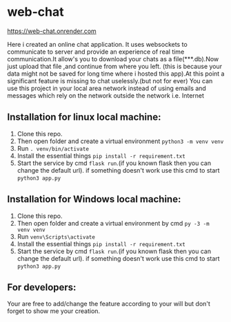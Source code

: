 # web-chat
 https://web-chat.onrender.com
 
Here i created an online chat application. It uses websockets to communicate to server and provide an experience of real time communication.It allow's you to download your chats as a file(***.db).Now just upload that file ,and continue from where you left. (this is because your data might not be saved for long time where i hosted this app).At this point a significant feature is missing to chat uselessly.(but not for ever) You can use this project in your local area network instead of using emails and messages which rely on the network outside the network i.e. Internet


## Installation for linux local machine:
1. Clone this repo.
2. Then open folder and create a virtual environment `python3 -m venv venv`
3. Run `. venv/bin/activate`
4. Install the essential things `pip install -r requirement.txt`
5. Start the service by cmd `flask run`.(if you known flask then you can change the default url).
   if something doesn't work use this cmd to start `python3 app.py`


## Installation for Windows local machine:
1. Clone this repo.
2. Then open folder and create a virtual environment by cmd `py -3 -m venv venv`
3. Run `venv\Scripts\activate`
4. Install the essential things `pip install -r requirement.txt`
5. Start the service by cmd `flask run`.(if you known flask then you can change the default url).
   if something doesn't work use this cmd to start `python3 app.py`

## For developers:
Your are free to add/change the feature according to your will but don't forget to show me your creation.
